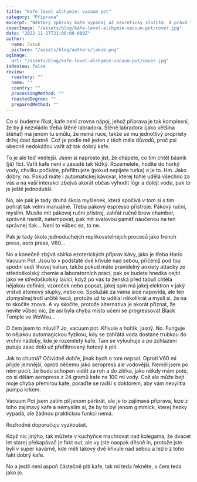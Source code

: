 ```yaml
---
title: "Kafe level alchymie: vacuum pot"
category: "Příprava"
excerpt: "Některý způsoby kafe vypadaj až ezoreticky složitě. A právě to je na nich super. Protože naházet rozemletý zrna do vody a počkat, to umí každej. Makat s něčím a pít kafe z něčeho, co vypadá jako z laboratoria Kaer Morhenu, to chce už jinej level expertizy!"
coverImage: "/assets/blog/kafe-level-alchymie-vacuum-pot/cover.jpg"
date: "2022-11-27T21:00:00.000Z"
author:
  name: Jakub
  picture: "/assets/blog/authors/jakub.png"
ogImage:
  url: "/assets/blog/kafe-level-alchymie-vacuum-pot/cover.jpg"
isReview: false
review:
  roastery: ""
  name: ""
  country: ""
  processingMethod: ""
  roastedDegree: ""
  preparedMethod: ""
---
```


Co si budeme říkat, kafe není zrovna nápoj, jehož příprava je tak komplexní, že by ji nezvládlo třeba štěně labradora. Štěně labradora (jako většina štěňat) má jenom tu smůlu, že nemá ruce, takže se mu jednotlivý propriety držej dost špatně. Což je podle mě jeden z těch mála důvodů, proč psi obecně nedokážou vařit až tak dobrý kafe.

To je ale teď vedlejší. Jsem si naprosto jist, že chápete, co tím chtěl básník (já) říct. Vařit kafe není v zásadě tak těžký. Rozemelete, hodíte do horký vody, chvilku počkáte, přefiltrujete (pokud nepijete turka) a je to. Hm. Jako dobrý, no. Pokud máte i automatickej kávovar, kterej tohle udělá všechno za vás a na vaší interakci zbejvá akorát občas vyhodit lógr a dolejt vodu, pak to je ještě jednodušší.

No, ale pak je tady druhá škola myšlenek, která spočívá v tom si s tím pohrát tak velmi manuálně. Třeba pákový espresso přístroje. Pákový ruční, myslím. Musíte mít pákovej ruční přístroj, zahřát ručně brew chamber, správně namlít, natempovat, pak mít svalovou paměť naučenou na ten správnej tlak... Není to vůbec ez, to ne.

Pak je tady škola jednoduchejch replikovatelnejch procesů jako french press, aero press, V60...

No a konečně zbývá sbírka ezoterických příprav kávy, jako je třeba Hario Vacuum Pot. Jsou to v podstatě dvě křivule nad sebou, přičemž pod tou spodní sedí lihovej kahan, takže pokud máte pravidelný anxiety attacky ze středoškolský chemie a laboratorních prací, pak se budete hnedka cejtit jako ve středoškolský lavici, když po vás ta ženská před tabulí chtěla nějakou definici, vzoreček nebo popsat, jakej spin má jakej elektron v jaký vrstvě atomový slupky, nebo co. Spolužák za váma sice napovídá, ale ten zlomyslnej trotl určitě kecá, protože už to udělal několikrát a myslí si, že na to skočíte znova. A vy skočíte, protože alternativa je akorát přiznat, že nevíte vůbec nic, že asi byla chyba místo učení se progressovat Black Temple ve WoWku...

O čem jsem to mluvil? Jo, vacuum pot. Křivule a hořák, jasný. No. Funguje to nějakou automagickou fyzikou, kdy se zahřátá voda dostane trubkou do vrchní nádoby, kde je rozemletý kafe. Tam se vylouhuje a po zchlazení putuje zase dolů už přefiltrovaný hotový k pití.

Jak to chutná? Očividně dobře, jinak bych o tom nepsal. Oproti V60 mi přijde jemnější, oproti něčemu jako aeropress ale vodovější. Neměl jsem po něm pocit, že budu schopen vidět za roh a do zítřka, jako někdy mám poté, co si dělám aeropress z 24 gramů kafe na 100 ml vody. Což ale může bejt moje chyba přemírou kafe, poraďte se radši s doktorem, aby vám nevylítla pumpa krkem.

Vacuum Pot jsem zatím pil jenom párkrát, ale je to zajímavá příprava, leze z toho zajímavý kafe a nemyslím si, že by to byl jenom gimmick, kterej hezky vypadá, ale žádnou praktickou funkci nemá.

Rozhodně doporučuju vyzkoušet.

Když nic jinýho, tak můžete v kuchyňce machrovat nad kolegama, že dvacet let starej překapávač je fakt out, ale vy jste naopak děsně in, protože jste byli v super kavárně, kde měli takový dvě křivule nad sebou a lezlo z toho fakt dobrý kafe.

No a jestli není aspoň částečně pití kafe, tak mi teda řekněte, o čem teda jako jo.
